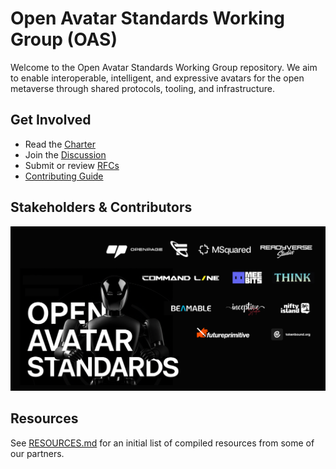 # Open Avatar Standards Working Group (OAS)

Welcome to the Open Avatar Standards Working Group repository. We aim to enable interoperable, intelligent, and expressive avatars for the open metaverse through shared protocols, tooling, and infrastructure.

## Get Involved

- Read the [Charter](./CHARTER.md)
- Join the [Discussion](https://github.com/CR3Labs/open-avatar-standards/discussions)
- Submit or review [RFCs](./rfcs/)
- [Contributing Guide](./CONTRIBUTING.md)

## Stakeholders & Contributors

<a href="https://openavatars.org" target="_blank"><img src="assets/members.jpg" alt="OAS Members" /></a>

## Resources

See [RESOURCES.md](./RESOURCES.md) for an initial list of compiled resources from some of our partners.